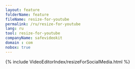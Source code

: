 ```yaml
---
layout: feature
folderName: feature
fileName: resize-for-youtube
permalink: /ru/resize-for-youtube
lang: ru
tool: resize-for-youtube
companyName: safevideokit
domain : com
nobox: true
---
```


{% include VideoEditorIndex/resizeForSocialMedia.html %}

   